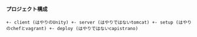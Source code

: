 #### プロジェクト構成
``
 +- client (はやりのUnity)
 +- server (はやりではないtomcat)
 +- setup (はやりのchefとvagrant)
 +- deploy (はやりではないcapistrano)	   
``

